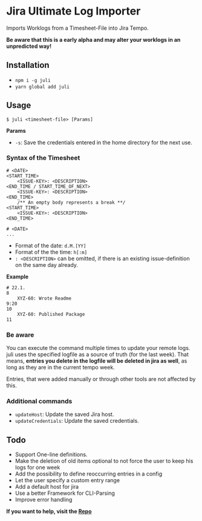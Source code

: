 # Jira Ultimate Log Importer

Imports Worklogs from a Timesheet-File into Jira Tempo.

**Be aware that this is a early alpha and may alter your worklogs in an unpredicted way!**

## Installation

- `npm i -g juli`
- `yarn global add juli`

## Usage

```
$ juli <timesheet-file> [Params]
```

**Params**

- `-s`: Save the credentials entered in the home directory for the next use.

### Syntax of the Timesheet

```
# <DATE>
<START_TIME>
    <ISSUE-KEY>: <DESCRIPTION>
<END_TIME / START_TIME_OF_NEXT>
    <ISSUE-KEY>: <DESCRIPTION>
<END_TIME>
    /** An empty body represents a break **/
<START_TIME>
    <ISSUE-KEY>: <DESCRIPTION>
<END_TIME>

# <DATE>
...
```

- Format of the date: `d.M.[YY]`
- Format of the the time: `h[:m]`
- `: <DESCRIPTION>` can be omitted, if there is an existing issue-definition on the same day already.

**Example**

```
# 22.1.
8
    XYZ-60: Wrote Readme
9:20
10
    XYZ-60: Published Package
11
```

### Be aware

You can execute the command multiple times to update your remote logs. juli uses the specified logfile as a source of truth (for the last week). That means, **entries you delete in the logfile will be deleted in jira as well**, as long as they are in the current tempo week.

Entries, that were added manually or through other tools are not affected by this.

### Additional commands

- `updateHost`: Update the saved Jira host.
- `updateCredentials`: Update the saved credentials.

## Todo

- Support One-line definitions.
- Make the deletion of old items optional to not force the user to keep his logs for one week
- Add the possibility to define reoccurring entries in a config
- Let the user specify a custom entry range
- Add a default host for jira
- Use a better Framework for CLI-Parsing
- Improve error handling

**If you want to help, visit the [Repo](https://github.com/Agreon/juli)**
